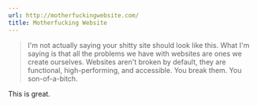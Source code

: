 ```yaml
---
url: http://motherfuckingwebsite.com/
title: Motherfucking Website
---
```

> I'm not actually saying your shitty site should look like this. What I'm saying is that all the problems we have with websites are ones we create ourselves. Websites aren't broken by default, they are functional, high-performing, and accessible. You break them. You son-of-a-bitch.

This is great.
